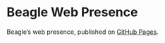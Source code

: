 # Beagle Web Presence

Beagle’s web presence, published on [GitHub Pages](https://Beagle-PSE.github.io/Beagle/branches/fail-api).